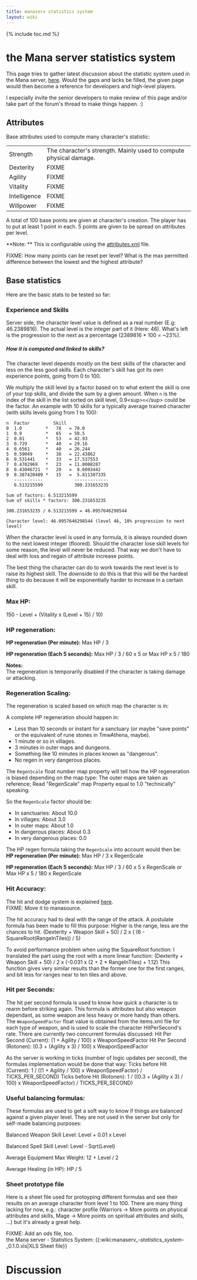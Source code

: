 ```yaml
---
title: manaserv statistics system
layout: wiki
---
```

{% include toc.md %}
#  the Mana server statistics system

This page tries to gather latest discussion about the statistic system used in the Mana server, [here](http://forums.themanaworld.org/viewtopic.php?p=86168).
Would the gaps and lacks be filled, the given page would then become a reference for developers and high-level players.

I especially invite the senior developers to make review of this page and/or take part of the forum's thread to make things happen. :)

##  Attributes

Base attributes used to compute many character's statistic:

<table class="table table-bordered table-hover" markdown="1">
    <tbody>
        <tr>
            <td>Strength</td>
            <td>The character's strength. Mainly used to compute physical damage.</td>
        </tr>
        <tr>
            <td>Dexterity</td>
            <td>FIXME</td>
        </tr>
        <tr>
            <td>Agility</td>
            <td>FIXME</td>
        </tr>
        <tr>
            <td>Vitality</td>
            <td>FIXME</td>
        </tr>
        <tr>
            <td>Intelligence</td>
            <td>FIXME</td>
        </tr>
        <tr>
            <td>Willpower</td>
            <td>FIXME</td>
        </tr>
    </tbody>
</table>

A total of 100 base points are given at character's creation. The player has to put at least 1 point in each.
5 points are given to be spread on attributes per level.

**Note: ** This is configurable using the [attributes.xml](attributes.xml.html) file.

FIXME: How many points can be reset per level? What is the max permitted difference between the lowest and the highest attribute?

##  Base statistics

Here are the basic stats to be tested so far:

###  Experience and Skills

Server side, the character level value is defined as a real number (E.g: 46.2389816). The actual level is the integer part of it (Here: 46).
What's left is the progression to the next as a percentage (2389816 * 100 = ~23%).

#####  How it is computed and linked to skills?

The character level depends mostly on the best skills of the character and less on the less good skills.
Each character's skill has got its own experience points, going from 0 to 100.

We multiply the skill level by a factor based on to what extent the skill is one of your top skills, and divide the sum by a given amount. When `n` is the index of the skill in the list sorted on skill level, 0.9&lt;sup&gt;`n`&lt;/sup&gt; could be the factor. An example with 10 skills for a typically average trained character (with skills levels going from 1 to 100):


    n  Factor         Skill
    0  1.0         *   78   = 78.0
    1  0.9         *   65   = 58.5
    2  0.81        *   53   = 42.93
    3  0.729       *   40   = 29.16
    4  0.6561      *   40   = 26.244
    5  0.59049     *   38   = 22.43862
    6  0.531441    *   33   = 17.537553
    7  0.4782969   *   23   = 11.0008287
    8  0.43046721  *   20   =  8.6093442
    9  0.387420489 *   15   =  5.811307335
       -----------            -------------
       6.513215599            300.231653235
    
    Sum of factors: 6.513215599
    Sum of skills * factors: 300.231653235
    
    300.231653235 / 6.513215599 = 46.0957646298544
    
    Character level: 46.0957646298544 (level 46, 10% progression to next level)


When the character level is used in any formula, it is always rounded down to the next lowest integer (floored). Should the character lose skill levels for some reason, the level will never be reduced. That way we don't have to deal with loss and regain of attribute increase points.

The best thing the character can do to work towards the next level is to raise its highest skill. The downside to do this is that this will be the hardest thing to do because it will be exponentially harder to increase in a certain skill.




###  Max HP:
  150 - Level + (Vitality x (Level + 15) / 10)

###  HP regeneration:
**HP regeneration (Per minute):**
  Max HP / 3

**HP regeneration (Each 5 seconds):**
  Max HP / 3 / 60 x 5       or        Max HP x 5 / 180

**Notes:**
<br /> The regeneration is temporarily disabled if the character is taking damage or attacking.

###  Regeneration Scaling:
The regeneration is scaled based on which map the character is in:

A complete HP regeneration should happen in:
- Less than 10 seconds or instant for a sanctuary (or maybe "save points" or the equivalent of rune stones in TmwAthena, maybe).
- 1 minute or so in villages.
- 3 minutes in outer maps and dungeons.
- Something like 10 minutes in places known as "dangerous".
- No regen in very dangerous places.

The `RegenScale` float number map property will tell how the HP regeneration is biased depending on the map type:
The outer maps are taken as reference; Read "RegenScale" map Property equal to 1.0 "technically" speaking.

So the `RegenScale` factor should be:
 * In sanctuaries: About 10.0
 * In villages: About 3.0
 * In outer maps: About 1.0
 * In dangerous places: About 0.3
 * In very dangerous places: 0.0

The HP regen formula taking the `RegenScale` into account would then be: <br />
**HP regeneration (Per minute):**
  Max HP / 3 x RegenScale

**HP regeneration (Each 5 seconds):**
  Max HP / 3 / 60 x 5 x RegenScale        or        Max HP x 5 / 180 x RegenScale

###  Hit Accuracy:
The hit and dodge system is explained [here](http://wiki.themanaworld.org/index.php/Archive:Hitting_and_dodging).
<br /> FIXME: Move it to manasource.

The hit accuracy had to deal with the range of the attack. A postulate formula has been made to fill this purpose:
Higher is the range, less are the chances to hit.
  (Dexterity + Weapon Skill + 50) / 2 x ( (6 - SquareRoot(RangeInTiles)) / 5)

To avoid performance problem when using the SquareRoot function:
I translated the part using the root with a more linear function:
  (Dexterity + Weapon Skill + 50) / 2 x (-0.031 x (2 + 2 * RangeInTiles) + 1.12)
This function gives very similar results than the former one for the first ranges,
and bit less for ranges near to ten tiles and above.

###  Hit per Seconds:
The hit per second formula is used to know how quick a character is to rearm before striking again.
This formula is attributes but also weapon dependant, as some weapon are less heavy or more handy than others.
<br /> The `WeaponSpeedFactor` float value is obtained from the items.xml file for each type of weapon, and is used to scale
the character HitPerSecond's rate.
There are currently two concurrent formulas discussed:
  Hit Per Second (Current): (1 + Agility / 100) x WeaponSpeedFactor
  Hit Per Second (Rotonen): (0.3 + (Agility x 3) / 100) x WeaponSpeedFactor

As the server is working in ticks (number of logic updates per second), the formulas implementation would be done that way:
  Ticks before Hit (Current): 1 / ((1 + Agility / 100) x WeaponSpeedFactor) / TICKS_PER_SECOND)
  Ticks before Hit (Rotonen): 1 / ((0.3 + (Agility x 3) / 100) x WeaponSpeedFactor) / TICKS_PER_SECOND)


###  Useful balancing formulas:
These formulas are used to get a soft way to know if things are balanced against a given player level.
They are not used in the server but only for self-made balancing purposes:

  Balanced Weapon Skill Level: Level + 0.01 x Level

  Balanced Spell Skill Level: Level - Sqrt(Level)

  Average Equipment Max Weight: 12 + Level / 2

  Average Healing (in HP): HP / 5

###  Sheet prototype file

Here is a sheet file used for protoyping different formulas and see their results on an average
character from level 1 to 100.
There are many thing lacking for now, e.g.: character profile (Warriors -&gt; More points on physical attributes and skills, Mage -&gt; More points on spiritual attributes and skills, ...) but it's already a great help.

FIXME: Add an ods file, too.
<br /> the Mana server - Statistics System: {{:wiki:manaserv_-_statistics_system_-_0.1.0.xls|XLS Sheet file}}

#  Discussion


